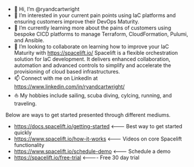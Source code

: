 - 👋 Hi, I’m @ryandcartwright
- 👀 I’m interested in your current pain points using IaC platforms and ensuring customers improve their DevOps Maturity.
- 🌱 I’m currently learning more about the pains of customers using bespoke CICD platforms to manage Terraform, CloudFormation, Pulumi, and Ansible.
- 💞️ I’m looking to collaborate on learning how to improve your IaC Maturity with https://spacelift.io/ Spacelift is a flexible orchestration solution for IaC development. It delivers enhanced collaboration, automation and advanced controls to simplify and accelerate the provisioning of cloud based infrastructures. 
- 📫 Connect with me on LinkedIn at https://www.linkedin.com/in/ryandcartwright/
- ⛵ My hobbies include sailing, scuba diving, cylcing, running, and traveling.

Below are ways to get started presented through different mediums.

* https://docs.spacelift.io/getting-started <--- Best way to get started quickly
* https://www.spacelift.io/how-it-works <--- Videos on core Spacelift functionality
* https://www.spacelift.io/schedule-demo <--- Schedule a demo
* https://spacelift.io/free-trial <---- Free 30 day trial

<!---
ryandcartwright/ryandcartwright is a ✨ special ✨ repository because its `README.md` (this file) appears on your GitHub profile.
You can click the Preview link to take a look at your changes.
--->
